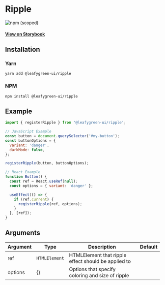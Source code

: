 # Ripple

![npm (scoped)](https://img.shields.io/npm/v/@leafygreen-ui/ripple.svg)

#### [View on Storybook](https://mongodb.github.io/leafygreen-ui/?path=/story/ripple--default)

## Installation

### Yarn

```shell
yarn add @leafygreen-ui/ripple
```

### NPM

```shell
npm install @leafygreen-ui/ripple
```

## Example

```js
import { registerRipple } from '@leafygreen-ui/ripple';

// JavaScript Example
const button = document.querySelector('#my-button');
const buttonOptions = {
  variant: 'danger',
  darkMode: false,
};

registerRipple(button, buttonOptions);

// React Example
function Button() {
  const ref = React.useRef(null);
  const options = { variant: 'danger' };

  useEffect(() => {
    if (ref.current) {
      registerRipple(ref, options);
    }
  }, [ref]);
}
```

## Arguments

| Argument | Type          | Description                                         | Default |
| -------- | ------------- | --------------------------------------------------- | ------- |
| ref      | `HTMLElement` | HTMLElement that ripple effect should be applied to |         |
| options  | {}            | Options that specify coloring and size of ripple    |         |
